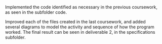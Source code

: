 Implemented the code identified as necessary in the previous coursework, as seen in the subfolder code.

Improved each of the files created in the last coursework, and added several diagrams to model the activity and sequence of how the program worked. The final result can be seen in deliverable 2, in the specifications subfolder.
